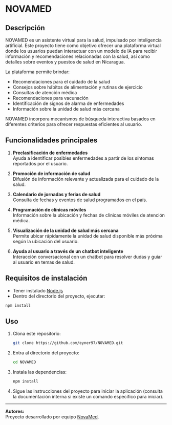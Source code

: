 # NOVAMED

## Descripción

NOVAMED es un asistente virtual para la salud, impulsado por inteligencia artificial. Este proyecto tiene como objetivo ofrecer una plataforma virtual donde los usuarios puedan interactuar con un modelo de IA para recibir información y recomendaciones relacionadas con la salud, así como detalles sobre eventos y puestos de salud en Nicaragua.

La plataforma permite brindar:
- Recomendaciones para el cuidado de la salud
- Consejos sobre hábitos de alimentación y rutinas de ejercicio
- Consultas de atención médica
- Recomendaciones para vacunación
- Identificación de signos de alarma de enfermedades
- Información sobre la unidad de salud más cercana

NOVAMED incorpora mecanismos de búsqueda interactiva basados en diferentes criterios para ofrecer respuestas eficientes al usuario.

## Funcionalidades principales

1. **Preclasificación de enfermedades**  
   Ayuda a identificar posibles enfermedades a partir de los síntomas reportados por el usuario.

2. **Promoción de información de salud**  
   Difusión de información relevante y actualizada para el cuidado de la salud.

3. **Calendario de jornadas y ferias de salud**  
   Consulta de fechas y eventos de salud programados en el país.

4. **Programación de clínicas móviles**  
   Información sobre la ubicación y fechas de clínicas móviles de atención médica.

5. **Visualización de la unidad de salud más cercana**  
   Permite ubicar rápidamente la unidad de salud disponible más próxima según la ubicación del usuario.

6. **Ayuda al usuario a través de un chatbot inteligente**  
   Interacción conversacional con un chatbot para resolver dudas y guiar al usuario en temas de salud.

## Requisitos de instalación

- Tener instalado [Node.js](https://nodejs.org/)
- Dentro del directorio del proyecto, ejecutar:

```bash
npm install
```

## Uso

1. Clona este repositorio:
   ```bash
   git clone https://github.com/eyner97/NOVAMED.git
   ```
2. Entra al directorio del proyecto:
   ```bash
   cd NOVAMED
   ```
3. Instala las dependencias:
   ```bash
   npm install
   ```
4. Sigue las instrucciones del proyecto para iniciar la aplicación (consulta la documentación interna si existe un comando específico para iniciar).

---

**Autores:**  
Proyecto desarrollado por equipo [NovaMed](https://github.com/eyner97).

